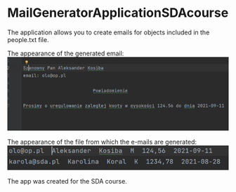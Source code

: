 # MailGeneratorApplicationSDAcourse
The application allows you to create emails for objects included in the people.txt file. 

The appearance of the generated email:
![1](https://github.com/m-winter/MailGeneratorApplicationSDAcourse/blob/master/Email%20structure.png)

The appearance of the file from which the e-mails are generated:
![1](https://github.com/m-winter/MailGeneratorApplicationSDAcourse/blob/master/Source%20file.png)

The app was created for the SDA course.

